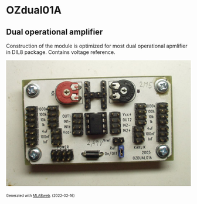 <!--- PrjInfo ---> <!--- Please remove this line after manually editing --->
<!--- 00a56be08b96043df9e37d6aff7b6990 --->
<!--- Created:2022-02-16 22:00:43.211680: ---> 
<!--- Author:: ---> 
<!--- AuthorEmail:: ---> 
<!--- Tags:: ---> 
<!--- Ust:: ---> 
<!--- Label --->
<!--- ELabel ---> 
<!--- Name:OZdual01A: --->
# OZdual01A
<!--- LongName --->
## Dual operational amplifier
<!--- ELongName ---> 

<!--- Lead --->
Construction of the module is optimized for most dual operational apmlifier in DIL8 package. Contains voltage reference.
<!--- ELead ---> 

![OZdual01A](doc/img/OZDUAL01A_big.jpg) 


<!--- Description --->
<!--- EDescription --->
<!--- Content --->
<!--- EContent --->
<sub><sup> Generated with [MLABweb](https://github.com/MLAB-project/MLABweb). (2022-02-16)</sup></sub>